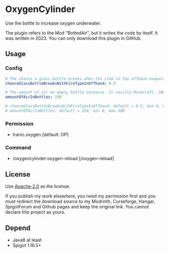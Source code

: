 # OxygenCylinder
Use the bottle to increase oxygen underwater.

The plugin refers to the Mod "BottedAir", but it writes the code by itself.
It was written in 2023.
You can only download this plugin in GitHub.

## Usage
### Config
```yaml
# The chance a glass bottle breaks when the item in the offhand evaporates the water, giving back an empty (air) bottle.
chanceGlassBottleBreaksWithFireTypeInOffhand: 0.5

# The amount of air an empty bottle contains. In vanilla Minecraft, 300 is the maximum air supply.
amountOfAirInBottles: 150

# chanceGlassBottleBreaksWithFireTypeInOffhand: default = 0.5, min 0, max 1.0
# amountOfAirInBottles: default = 150, min 0, max 300
```

### Permission
- tranic.oxygen [default: OP]

### Command
- /oxygencylinder:oxygen-reload [/oxygen-reload]

## License
Use [Apache-2.0](https://github.com/404Setup/OxygenCylinder?tab=Apache-2.0-1-ov-file#readme) as the license.

If you publish my work elsewhere, you need my permission first and you must redirect the download source to my Modrinth, Curseforge, Hangar, SpigotForum and Github pages and keep the original link. You cannot declare this project as yours.

## Depend
- Java8 at least
- Spigot 1.16.5+